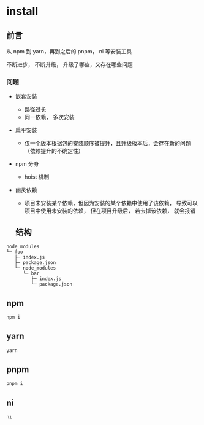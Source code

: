 # install

## 前言

从 npm 到 yarn，再到之后的 pnpm， ni 等安装工具

不断进步， 不断升级， 升级了哪些，又存在哪些问题

### 问题

- 嵌套安装

  - 路径过长
  - 同一依赖， 多次安装

- 扁平安装

  - 仅一个版本根据包的安装顺序被提升，且升级版本后，会存在新的问题（依赖提升的不确定性）

- npm 分身

  - hoist 机制

- 幽灵依赖

  - 项目未安装某个依赖，但因为安装的某个依赖中使用了该依赖， 导致可以项目中使用未安装的依赖， 但在项目升级后， 若去掉该依赖， 就会报错

  ## 结构

```
node_modules
└─ foo
   ├─ index.js
   ├─ package.json
   └─ node_modules
      └─ bar
         ├─ index.js
         └─ package.json

```

## npm

```sh
npm i
```

## yarn

```sh
yarn
```

## pnpm

```sh
pnpm i
```

## ni

```sh
ni
```
